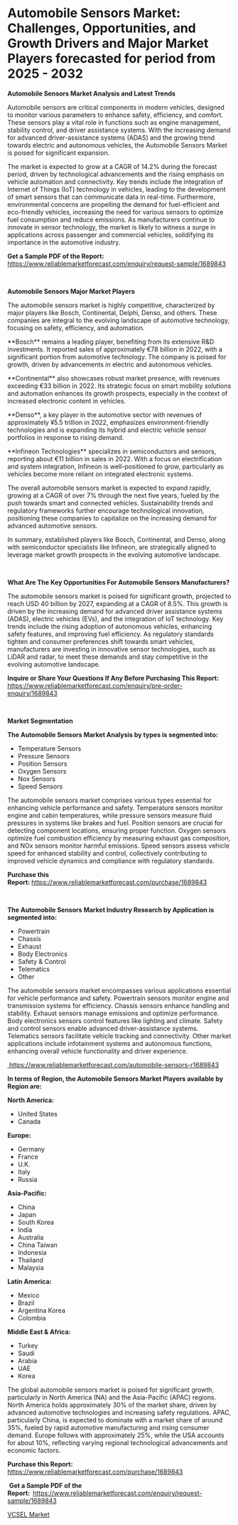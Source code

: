 <p><h1>Automobile Sensors Market: Challenges, Opportunities, and Growth Drivers and Major Market Players forecasted for period from 2025 - 2032</h1></p><p><strong>Automobile Sensors Market Analysis and Latest Trends</strong></p>
<p><p>Automobile sensors are critical components in modern vehicles, designed to monitor various parameters to enhance safety, efficiency, and comfort. These sensors play a vital role in functions such as engine management, stability control, and driver assistance systems. With the increasing demand for advanced driver-assistance systems (ADAS) and the growing trend towards electric and autonomous vehicles, the Automobile Sensors Market is poised for significant expansion. </p><p>The market is expected to grow at a CAGR of 14.2% during the forecast period, driven by technological advancements and the rising emphasis on vehicle automation and connectivity. Key trends include the integration of Internet of Things (IoT) technology in vehicles, leading to the development of smart sensors that can communicate data in real-time. Furthermore, environmental concerns are propelling the demand for fuel-efficient and eco-friendly vehicles, increasing the need for various sensors to optimize fuel consumption and reduce emissions. As manufacturers continue to innovate in sensor technology, the market is likely to witness a surge in applications across passenger and commercial vehicles, solidifying its importance in the automotive industry.</p></p>
<p><strong>Get a Sample PDF of the Report:&nbsp;</strong> <a href="https://www.reliablemarketforecast.com/enquiry/request-sample/1689843?utm_campaign=2949&utm_medium=2&utm_source=Github&utm_content=ia&utm_term=06042025&utm_id=automobile-sensors">https://www.reliablemarketforecast.com/enquiry/request-sample/1689843</a></p>
<p>&nbsp;</p>
<p><strong>Automobile Sensors Major Market Players</strong></p>
<p><p>The automobile sensors market is highly competitive, characterized by major players like Bosch, Continental, Delphi, Denso, and others. These companies are integral to the evolving landscape of automotive technology, focusing on safety, efficiency, and automation.</p><p>**Bosch** remains a leading player, benefiting from its extensive R&D investments. It reported sales of approximately €78 billion in 2022, with a significant portion from automotive technology. The company is poised for growth, driven by advancements in electric and autonomous vehicles.</p><p>**Continental** also showcases robust market presence, with revenues exceeding €33 billion in 2022. Its strategic focus on smart mobility solutions and automation enhances its growth prospects, especially in the context of increased electronic content in vehicles.</p><p>**Denso**, a key player in the automotive sector with revenues of approximately ¥5.5 trillion in 2022, emphasizes environment-friendly technologies and is expanding its hybrid and electric vehicle sensor portfolios in response to rising demand.</p><p>**Infineon Technologies** specializes in semiconductors and sensors, reporting about €11 billion in sales in 2022. With a focus on electrification and system integration, Infineon is well-positioned to grow, particularly as vehicles become more reliant on integrated electronic systems.</p><p>The overall automobile sensors market is expected to expand rapidly, growing at a CAGR of over 7% through the next five years, fueled by the push towards smart and connected vehicles. Sustainability trends and regulatory frameworks further encourage technological innovation, positioning these companies to capitalize on the increasing demand for advanced automotive sensors. </p><p>In summary, established players like Bosch, Continental, and Denso, along with semiconductor specialists like Infineon, are strategically aligned to leverage market growth prospects in the evolving automotive landscape.</p></p>
<p>&nbsp;</p>
<p><strong>What Are The Key Opportunities For Automobile Sensors Manufacturers?</strong></p>
<p><p>The automobile sensors market is poised for significant growth, projected to reach USD 40 billion by 2027, expanding at a CAGR of 8.5%. This growth is driven by the increasing demand for advanced driver assistance systems (ADAS), electric vehicles (EVs), and the integration of IoT technology. Key trends include the rising adoption of autonomous vehicles, enhancing safety features, and improving fuel efficiency. As regulatory standards tighten and consumer preferences shift towards smart vehicles, manufacturers are investing in innovative sensor technologies, such as LiDAR and radar, to meet these demands and stay competitive in the evolving automotive landscape.</p></p>
<p><strong>Inquire or Share Your Questions If Any Before Purchasing This Report:</strong> <a href="https://www.reliablemarketforecast.com/enquiry/pre-order-enquiry/1689843?utm_campaign=2949&utm_medium=2&utm_source=Github&utm_content=ia&utm_term=06042025&utm_id=automobile-sensors">https://www.reliablemarketforecast.com/enquiry/pre-order-enquiry/1689843</a></p>
<p>&nbsp;</p>
<p><strong>Market Segmentation</strong></p>
<p><strong>The Automobile Sensors Market Analysis by types is segmented into:</strong></p>
<p><ul><li>Temperature Sensors</li><li>Pressure Sensors</li><li>Position Sensors</li><li>Oxygen Sensors</li><li>Nox Sensors</li><li>Speed Sensors</li></ul></p>
<p><p>The automobile sensors market comprises various types essential for enhancing vehicle performance and safety. Temperature sensors monitor engine and cabin temperatures, while pressure sensors measure fluid pressures in systems like brakes and fuel. Position sensors are crucial for detecting component locations, ensuring proper function. Oxygen sensors optimize fuel combustion efficiency by measuring exhaust gas composition, and NOx sensors monitor harmful emissions. Speed sensors assess vehicle speed for enhanced stability and control, collectively contributing to improved vehicle dynamics and compliance with regulatory standards.</p></p>
<p><strong>Purchase this Report:&nbsp;</strong><a href="https://www.reliablemarketforecast.com/purchase/1689843?utm_campaign=2949&utm_medium=2&utm_source=Github&utm_content=ia&utm_term=06042025&utm_id=automobile-sensors">https://www.reliablemarketforecast.com/purchase/1689843</a></p>
<p>&nbsp;</p>
<p><strong>The Automobile Sensors Market Industry Research by Application is segmented into:</strong></p>
<p><ul><li>Powertrain</li><li>Chassis</li><li>Exhaust</li><li>Body Electronics</li><li>Safety & Control</li><li>Telematics</li><li>Other</li></ul></p>
<p><p>The automobile sensors market encompasses various applications essential for vehicle performance and safety. Powertrain sensors monitor engine and transmission systems for efficiency. Chassis sensors enhance handling and stability. Exhaust sensors manage emissions and optimize performance. Body electronics sensors control features like lighting and climate. Safety and control sensors enable advanced driver-assistance systems. Telematics sensors facilitate vehicle tracking and connectivity. Other market applications include infotainment systems and autonomous functions, enhancing overall vehicle functionality and driver experience.</p></p>
<p><a href="https://www.reliablemarketforecast.com/automobile-sensors-r1689843?utm_campaign=2949&utm_medium=2&utm_source=Github&utm_content=ia&utm_term=06042025&utm_id=automobile-sensors">&nbsp;https://www.reliablemarketforecast.com/automobile-sensors-r1689843</a></p>
<p><strong>In terms of Region, the Automobile Sensors Market Players available by Region are:</strong></p>
<p>
    <p> <strong> North America: </strong>
        <ul>
            <li>United States</li>
            <li>Canada</li>
        </ul>
        </p> 
    <p> <strong> Europe: </strong>
        <ul>
            <li>Germany</li>
            <li>France</li>
            <li>U.K.</li>
            <li>Italy</li>
            <li>Russia</li>
        </ul>
        </p> 
    <p> <strong> Asia-Pacific: </strong>
        <ul>
            <li>China</li>
            <li>Japan</li>
            <li>South Korea</li>
            <li>India</li>
            <li>Australia</li>
            <li>China Taiwan</li>
            <li>Indonesia</li>
            <li>Thailand</li>
            <li>Malaysia</li>
        </ul>
        </p> 
    <p> <strong> Latin America: </strong>
        <ul>
            <li>Mexico</li>
            <li>Brazil</li>
            <li>Argentina Korea</li>
            <li>Colombia</li>
        </ul>
        </p> 
    <p> <strong> Middle East & Africa: </strong>
        <ul>
            <li>Turkey</li>
            <li>Saudi</li>
            <li>Arabia</li>
            <li>UAE</li>
            <li>Korea</li>
        </ul>
    </p>
    </p>
<p><p>The global automobile sensors market is poised for significant growth, particularly in North America (NA) and the Asia-Pacific (APAC) regions. North America holds approximately 30% of the market share, driven by advanced automotive technologies and increasing safety regulations. APAC, particularly China, is expected to dominate with a market share of around 35%, fueled by rapid automotive manufacturing and rising consumer demand. Europe follows with approximately 25%, while the USA accounts for about 10%, reflecting varying regional technological advancements and economic factors.</p></p>
<p><strong>Purchase this Report: </strong><a href="https://www.reliablemarketforecast.com/purchase/1689843?utm_campaign=2949&utm_medium=2&utm_source=Github&utm_content=ia&utm_term=06042025&utm_id=automobile-sensors">https://www.reliablemarketforecast.com/purchase/1689843</a></p>
<p>&nbsp;<strong>Get a Sample PDF of the Report:&nbsp;&nbsp;</strong><a href="https://www.reliablemarketforecast.com/enquiry/request-sample/1689843?utm_campaign=2949&utm_medium=2&utm_source=Github&utm_content=ia&utm_term=06042025&utm_id=automobile-sensors">https://www.reliablemarketforecast.com/enquiry/request-sample/1689843</a></p>
<p><strong></strong></p>
<p><p><a href="https://github.com/tumacaakesha78/Market-Research-Report-List-1/blob/main/vcsel-market.md?utm_campaign=2949&utm_medium=2&utm_source=Github&utm_content=ia&utm_term=06042025&utm_id=automobile-sensors">VCSEL Market</a></p></p>